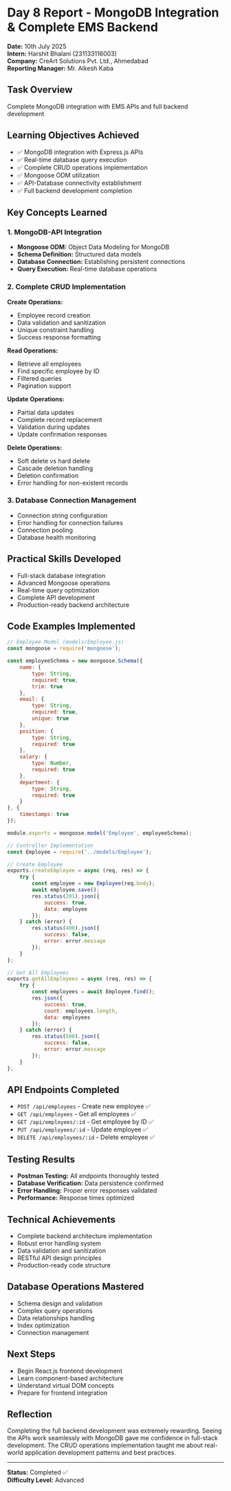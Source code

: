# Day 8 Report - MongoDB Integration & Complete EMS Backend

**Date:** 10th July 2025  
**Intern:** Harshit Bhalani (231133116003)  
**Company:** CreArt Solutions Pvt. Ltd., Ahmedabad  
**Reporting Manager:** Mr. Alkesh Kaba  

## Task Overview
Complete MongoDB integration with EMS APIs and full backend development

## Learning Objectives Achieved
- ✅ MongoDB integration with Express.js APIs
- ✅ Real-time database query execution
- ✅ Complete CRUD operations implementation
- ✅ Mongoose ODM utilization
- ✅ API-Database connectivity establishment
- ✅ Full backend development completion

## Key Concepts Learned

### 1. MongoDB-API Integration
- **Mongoose ODM:** Object Data Modeling for MongoDB
- **Schema Definition:** Structured data models
- **Database Connection:** Establishing persistent connections
- **Query Execution:** Real-time database operations

### 2. Complete CRUD Implementation
**Create Operations:**
- Employee record creation
- Data validation and sanitization
- Unique constraint handling
- Success response formatting

**Read Operations:**
- Retrieve all employees
- Find specific employee by ID
- Filtered queries
- Pagination support

**Update Operations:**
- Partial data updates
- Complete record replacement
- Validation during updates
- Update confirmation responses

**Delete Operations:**
- Soft delete vs hard delete
- Cascade deletion handling
- Deletion confirmation
- Error handling for non-existent records

### 3. Database Connection Management
- Connection string configuration
- Error handling for connection failures
- Connection pooling
- Database health monitoring

## Practical Skills Developed
- Full-stack database integration
- Advanced Mongoose operations
- Real-time query optimization
- Complete API development
- Production-ready backend architecture

## Code Examples Implemented
```javascript
// Employee Model (models/Employee.js)
const mongoose = require('mongoose');

const employeeSchema = new mongoose.Schema({
    name: {
        type: String,
        required: true,
        trim: true
    },
    email: {
        type: String,
        required: true,
        unique: true
    },
    position: {
        type: String,
        required: true
    },
    salary: {
        type: Number,
        required: true
    },
    department: {
        type: String,
        required: true
    }
}, {
    timestamps: true
});

module.exports = mongoose.model('Employee', employeeSchema);

// Controller Implementation
const Employee = require('../models/Employee');

// Create Employee
exports.createEmployee = async (req, res) => {
    try {
        const employee = new Employee(req.body);
        await employee.save();
        res.status(201).json({
            success: true,
            data: employee
        });
    } catch (error) {
        res.status(400).json({
            success: false,
            error: error.message
        });
    }
};

// Get All Employees
exports.getAllEmployees = async (req, res) => {
    try {
        const employees = await Employee.find();
        res.json({
            success: true,
            count: employees.length,
            data: employees
        });
    } catch (error) {
        res.status(500).json({
            success: false,
            error: error.message
        });
    }
};
```

## API Endpoints Completed
- `POST /api/employees` - Create new employee ✅
- `GET /api/employees` - Get all employees ✅
- `GET /api/employees/:id` - Get employee by ID ✅
- `PUT /api/employees/:id` - Update employee ✅
- `DELETE /api/employees/:id` - Delete employee ✅

## Testing Results
- **Postman Testing:** All endpoints thoroughly tested
- **Database Verification:** Data persistence confirmed
- **Error Handling:** Proper error responses validated
- **Performance:** Response times optimized

## Technical Achievements
- Complete backend architecture implementation
- Robust error handling system
- Data validation and sanitization
- RESTful API design principles
- Production-ready code structure

## Database Operations Mastered
- Schema design and validation
- Complex query operations
- Data relationships handling
- Index optimization
- Connection management

## Next Steps
- Begin React.js frontend development
- Learn component-based architecture
- Understand virtual DOM concepts
- Prepare for frontend integration

## Reflection
Completing the full backend development was extremely rewarding. Seeing the APIs work seamlessly with MongoDB gave me confidence in full-stack development. The CRUD operations implementation taught me about real-world application development patterns and best practices.

---
**Status:** Completed ✅  
**Difficulty Level:** Advanced
